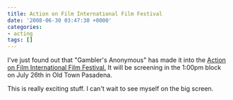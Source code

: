 ```yaml
---
title: Action on Film International Film Festival
date: '2008-06-30 03:47:30 +0000'
categories:
- acting
tags: []
---
```

I've just found out that "Gambler's Anonymous" has made it into the [Action on
Film International Film Festival.](https://www.aoffest.com/) It will be
screening in the 1:00pm block on July 26th in Old Town Pasadena.

This is really exciting stuff. I can't wait to see myself on the big screen.
